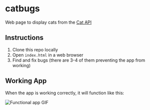 # catbugs

Web page to display cats from the [Cat API](https://thecatapi.com)

## Instructions

1. Clone this repo locally
2. Open `index.html` in a web browser
3. Find and fix bugs (there are 3-4 of them preventing the app from working)

## Working App

When the app is working correctly, it will function like this:

![Functional app GIF](./cats.gif)
